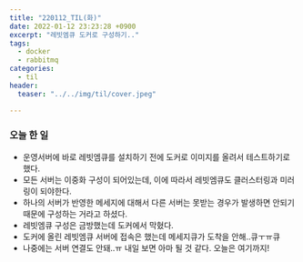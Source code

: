 ```yaml
---
title: "220112_TIL(화)"
date: 2022-01-12 23:23:28 +0900
excerpt: "레빗엠큐 도커로 구성하기.."
tags:
  - docker
  - rabbitmq
categories:
  - til
header:
  teaser: "../../img/til/cover.jpeg"

---
```


### 오늘 한 일

- 운영서버에 바로 레빗엠큐를 설치하기 전에 도커로 이미지를 올려서 테스트하기로 했다.
- 모든 서버는 이중화 구성이 되어있는데, 이에 따라서 레빗엠큐도 클러스터링과 미러링이 되야한다.
- 하나의 서버가 반영한 메세지에 대해서 다른 서버는 못받는 경우가 발생하면 안되기 때문에 구성하는 거라고 하셨다.
- 레빗엠큐 구성은 금방했는데 도커에서 막혔다.
- 도커에 올린 레빗엠큐 서버에 접속은 했는데 메세지큐가 도착을 안해..큐ㅜㅠ큐
- 나중에는 서버 연결도 안돼..ㅠ 내일 보면 아마 될 것 같다. 오늘은 여기까지!
